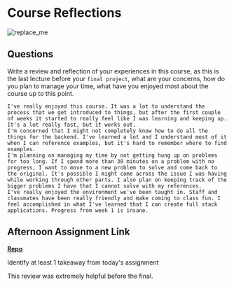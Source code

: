 # Course Reflections

![replace_me](https://codeworks.blob.core.windows.net/public/assets/img/illustrations/placeholder.svg)

## Questions

Write a review and reflection of your experiences in this course, as this is the last lecture before your `final project`, what are your concerns, how do you plan to manage your time, what have you enjoyed most about the course up to this point.

    I've really enjoyed this course. It was a lot to understand the process that we get introduced to things, but after the first couple of weeks it started to really feel like I was learning and keeping up. It's a lot really fast, but it works out.
    I'm concerned that I might not completely know how to do all the things for the backend. I've learned a lot and I understand most of it when I can reference examples, but it's hard to remember where to find examples. 
    I'm planning on managing my time by not getting hung up on problems for too long. If I spend more than 30 minutes on a problem with no progress, I want to move to a new problem to solve and come back to the original. It's possible I might come across the issue I was having while working through other parts. I also plan on keeping track of the bigger problems I have that I cannot solve with my references.
    I've really enjoyed the environment we've been taught in. Staff and classmates have been really friendly and make coming to class fun. I feel accomplished in what I've learned that I can create full stack applications. Progress from week 1 is insane.

## Afternoon Assignment Link

**[Repo](https://github.com/BoiseCodeWorks/late-fall21-GoodEats)**

Identify at least 1 takeaway from today's assignment

This review was extremely helpful before the final.